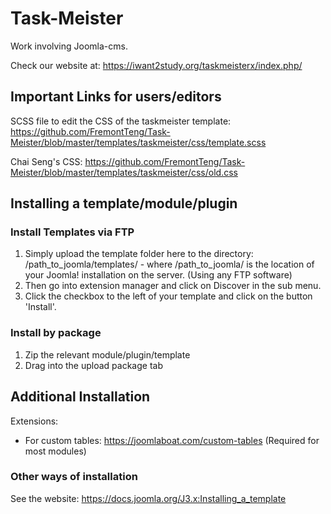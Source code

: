 # Task-Meister
Work involving Joomla-cms.

Check our website at: https://iwant2study.org/taskmeisterx/index.php/

## Important Links for users/editors
SCSS file to edit the CSS of the taskmeister template:
https://github.com/FremontTeng/Task-Meister/blob/master/templates/taskmeister/css/template.scss

Chai Seng's CSS:
https://github.com/FremontTeng/Task-Meister/blob/master/templates/taskmeister/css/old.css

## Installing a template/module/plugin
### Install Templates via FTP
1. Simply upload the template folder here to the directory: /path_to_joomla/templates/ - where /path_to_joomla/ is the location of your Joomla! installation on the server. (Using any FTP software)
2. Then go into extension manager and click on Discover in the sub menu.
3. Click the checkbox to the left of your template and click on the button 'Install'.

### Install by package
1. Zip the relevant module/plugin/template
2. Drag into the upload package tab

## Additional Installation
Extensions:
- For custom tables: https://joomlaboat.com/custom-tables (Required for most modules)

### Other ways of installation
See the website: https://docs.joomla.org/J3.x:Installing_a_template